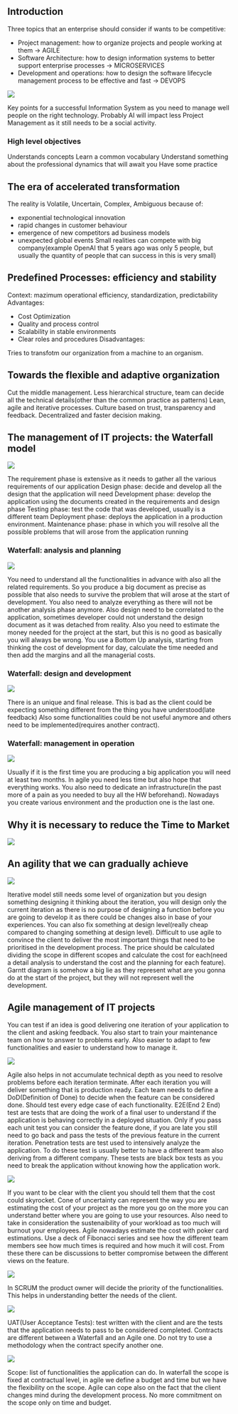 ## Introduction
Three topics that an enterprise should consider if wants to be competitive:
- Project management: how to organize projects and people working at them $\rightarrow$ AGILE
- Software Architecture: how to design information systems to better support enterprise processes $\rightarrow$ MICROSERVICES 
- Development and operations: how to design the software lifecycle management process to be effective and fast $\rightarrow$ DEVOPS

![](https://i.imgur.com/PHOY3E9.png)

Key points for a successful Information System as you need to manage well people on the right technology. Probably AI will impact less Project Management as it still needs to be a social activity.
### High level objectives
 Understands concepts
Learn a common vocabulary
Understand something about the professional dynamics that will await you
Have some practice
## The era of accelerated transformation
The reality is Volatile, Uncertain, Complex, Ambiguous because of:
- exponential technological innovation
- rapid changes in customer behaviour
- emergence of new competitors ad business models
- unexpected global events
Small realities can compete with big company(example OpenAI that 5 years ago was only 5 people, but usually the quantity of people that can success in this is very small)
## Predefined Processes: efficiency and stability
Context: mazimum operational efficiency, standardization, predictability
Advantages:
- Cost Optimization
- Quality and process control
- Scalability in stable environments
- Clear roles and procedures
Disadvantages:

Tries to transfotm our organization from a machine to an organism.
## Towards the flexible and adaptive organization
Cut the middle management.
Less hierarchical structure, team can decide all the technical details(other than the common practice as patterns)
Lean, agile and iterative processes. Culture based on trust, transparency and feedback.
Decentralized and faster decision making.
## The management of IT projects: the Waterfall model
![](https://i.imgur.com/t0fNNxd.png)

The requirement phase is extensive as it needs to gather all the various requirements of our application
Design phase: decide and develop all the design that the application will need
Development phase: develop the application using the documents created in the requirements and design phase
Testing phase: test the code that was developed, usually is a different team
Deployment phase: deploys the application in a production environment.
Maintenance phase: phase in which you will resolve all the possible problems that will arose from the application running
### Waterfall: analysis and planning
![](https://i.imgur.com/F9lXfBl.png)

You need to understand all the functionalities in advance with also all the related requirements. So you produce a big document as precise as possible that also needs to survive the problem that will arose at the start of development. You also need to analyze everything as there will not be another analysis phase anymore. Also design need to be correlated to the application, sometimes developer could not understand the design  document as it was detached from reality. Also you need to estimate the money needed for the project at the start, but this is no good as basically you will always be wrong. You use a Bottom Up analysis, starting from thinking the cost of development for day, calculate the time needed and then add the margins and all the managerial costs.
### Waterfall: design and development
![](https://i.imgur.com/WVK0OPD.png)

There is an unique and final release. This is bad as the client could be expecting something different from the thing you have understood(late feedback)
Also some functionalities could be not useful anymore and others need to be implemented(requires another contract).
### Waterfall: management in operation
![](https://i.imgur.com/bdtaACk.png)

Usually if it is the first time you are producing a big application you will need at least two months. In agile you need less time but also hope that everything works.
You also need to dedicate an infrastructure(in the past more of a pain as you needed to buy all the HW beforehand). Nowadays you create various environment and the production one is the last one.
## Why it is necessary to reduce the Time to Market
![](https://i.imgur.com/dbSwqE5.png)

## An agility that we can gradually achieve

![](https://i.imgur.com/mP9Gm4G.png)

Iterative model still needs some level of organization but you design something designing it thinking about the iteration, you will design only the current iteration as there is no purpose of designing a function before you are going to develop it as there could be changes also in base of your experiences.
You can also fix something at design level(really cheap compared to changing something at design level).
Difficult to use agile to convince the client to deliver the most important things that need to be prioritised in the development process. The price should be calculated dividing the scope in different scopes and calculate the cost for each(need a detail analysis to understand the cost and the planning for each feature).
Garntt diagram is somehow a big lie as they represent what are you gonna do at the start of the project, but they will not represent well the development.
## Agile management of IT projects
You can test if an idea is good delivering one iteration of your application to the client and asking feedback. You also start to train your maintenance team on how to answer to problems early. Also easier to adapt to few functionalities and easier to understand  how to manage it.

![](https://i.imgur.com/3cisEKL.png)

Agile also helps in not accumulate technical depth as you need to resolve problems before each iteration terminate. After each iteration you will deliver something that is production ready. Each team needs to define a DoD(Definition of Done) to decide when the feature can be considered done. Should test every edge case of each functionality. 
E2E(End 2 End) test are tests that are doing the work of a final user to understand if the application is behaving correctly in a deployed situation.
Only if you pass each unit test you can consider the feature done, if you are late you still need to go back and pass the tests of the previous feature in the current iteration. Penetration tests are test used to intensively analyze the application. To do these test is usually better to have a different team also deriving from a different company. These tests are black box tests as you need to break the application without knowing how the application work.

![](https://i.imgur.com/vCvpu6z.png)

If you want to be clear with the client you should tell them that the cost could skyrocket.
Cone of uncertainty can represent the way you are estimating the cost of your project as the more you go on the more you can understand better where you are going to use your resources.
Also need to take in consideration the sustenaibility of your workload as too much will burnout your employees.
Agile nowadays estimate the cost with poker card estimations. Use a deck of Fibonacci series and see how the different team members see how much times is required and how much it will cost. From these there can be discussions to better compromise between the different views on the feature.

![](https://i.imgur.com/aY8DmjG.png)

In SCRUM the product owner will decide the priority of the functionalities. This helps in understanding better the needs of the client.

![](https://i.imgur.com/7ZLBSH3.png)

UAT(User Acceptance Tests): test written with the client and are the tests that the application needs to pass to be considered completed. 
Contracts are different between a Waterfall and  an Agile one. Do not try to use a methodology when the contract specify another one.

![](https://i.imgur.com/dtOFBkO.png)

Scope: list of functionalities the application can do.
In waterfall the scope is fixed at contractual level, in agile we define a budget and time but we have the flexibility on the scope. Agile can cope also on the fact that the client changes mind during the development process. No more commitment on the scope only on time and budget.